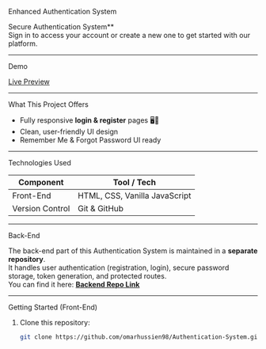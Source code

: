Enhanced Authentication System

Secure Authentication System**  
Sign in to access your account or create a new one to get started with our platform.

---

Demo

[Live Preview](https://omarhussien98.github.io/Authentication-System/)  

---

What This Project Offers

- Fully responsive **login & register** pages 🖥️📱    
- Clean, user-friendly UI design  
- Remember Me & Forgot Password UI ready

---

Technologies Used

| Component | Tool / Tech |
|-----------|-------------|
| Front-End | HTML, CSS, Vanilla JavaScript |
| Version Control | Git & GitHub |

---

Back-End

The back-end part of this Authentication System is maintained in a **separate repository**.  
It handles user authentication (registration, login), secure password storage, token generation, and protected routes.  
You can find it here: **[Backend Repo Link](https://github.com/omarhussien98/Authentication-System-back-end)**

---

Getting Started (Front-End)

1. Clone this repository:  
   ```bash
   git clone https://github.com/omarhussien98/Authentication-System.git
